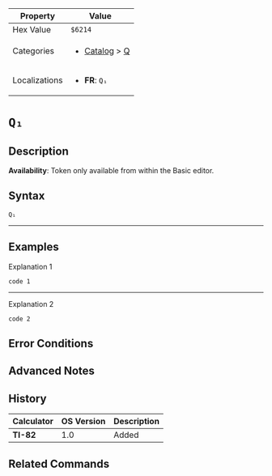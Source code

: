 | Property      | Value |
|---------------|-------|
| Hex Value     | `$6214`|
| Categories    | <ul><li>[Catalog](../categories/Catalog.md) > [Q](../categories/Catalog.md#Q)</li></ul> |
| Localizations | <ul><li><b>FR</b>: `Q₁`</li></ul> |

# `Q₁`

## Description



<b>Availability</b>: Token only available from within the Basic editor.

## Syntax
`Q₁`

<hr>

## Examples

Explanation 1
```ti-basic
code 1
```
---
Explanation 2
```ti-basic
code 2
```

## Error Conditions


## Advanced Notes


## History
| Calculator | OS Version | Description |
|------------|------------|-------------|
| <b>TI-82</b> | 1.0 | Added

## Related Commands

    
